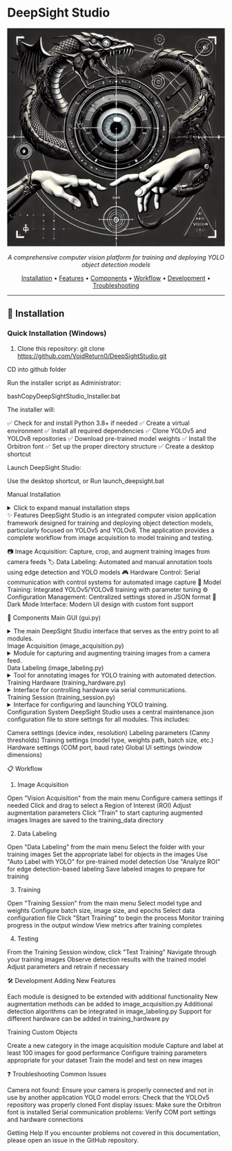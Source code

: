 # DeepSight Studio

<p align="center">
  <img src="DeepSightStudio.jpg" alt="DeepSight Studio Logo" width="600"/>
</p>

<p align="center">
  <em>A comprehensive computer vision platform for training and deploying YOLO object detection models</em>
</p>

<p align="center">
  <a href="#installation">Installation</a> •
  <a href="#features">Features</a> •
  <a href="#components">Components</a> •
  <a href="#workflow">Workflow</a> •
  <a href="#development">Development</a> •
  <a href="#troubleshooting">Troubleshooting</a>
</p>

---

## 🚀 Installation <a name="installation"></a>

### Quick Installation (Windows)

1. Clone this repository:
   git clone https://github.com/VoidReturn0/DeepSightStudio.git
   
CD into github folder

Run the installer script as Administrator:

bashCopyDeepSightStudio_Installer.bat

The installer will:

✅ Check for and install Python 3.8+ if needed
✅ Create a virtual environment
✅ Install all required dependencies
✅ Clone YOLOv5 and YOLOv8 repositories
✅ Download pre-trained model weights
✅ Install the Orbitron font
✅ Set up the proper directory structure
✅ Create a desktop shortcut


Launch DeepSight Studio:

Use the desktop shortcut, or
Run launch_deepsight.bat



Manual Installation
<details>
<summary>Click to expand manual installation steps</summary>

Ensure Python 3.8+ is installed
Create and activate a virtual environment:
bashCopypython -m venv venv
venv\Scripts\activate  # On Windows
source venv/bin/activate  # On Linux/Mac

Install dependencies:
bashCopypip install -r requirements.txt

Clone YOLOv5 repository:
bashCopygit clone https://github.com/ultralytics/yolov5.git

Download the Orbitron font from Google Fonts and install it
Create a maintenance.json file with default settings
Run the application:
bashCopypython gui.py


</details>
✨ Features <a name="features"></a>
DeepSight Studio is an integrated computer vision application framework designed for training and deploying object detection models, particularly focused on YOLOv5 and YOLOv8. The application provides a complete workflow from image acquisition to model training and testing.

📷 Image Acquisition: Capture, crop, and augment training images from camera feeds
🏷️ Data Labeling: Automated and manual annotation tools using edge detection and YOLO models
🎮 Hardware Control: Serial communication with control systems for automated image capture
🧠 Model Training: Integrated YOLOv5/YOLOv8 training with parameter tuning
⚙️ Configuration Management: Centralized settings stored in JSON format
🌙 Dark Mode Interface: Modern UI design with custom font support

🧩 Components <a name="components"></a>
Main GUI (gui.py)
<details>
<summary>The main DeepSight Studio interface that serves as the entry point to all modules.</summary>
Key Classes:

DeepSightStudio: Main application window that provides access to all modules
MaintenanceSettings: Configuration management window for all settings
VisionSettingsWindow: Camera and resolution configuration
LabelingSettingsWindow: Canny edge detection parameter configuration
HardwareSettingsWindow: Serial port and baud rate configuration
TrainingSettingsWindow: YOLO model and training parameter configuration

Key Functions:

load_custom_font(): Loads the Orbitron font at runtime on Windows
load_maintenance_config(): Loads settings from the maintenance.json file
create_widgets(): Creates the main UI elements in each window class
save_to_json(): Saves configuration updates to the maintenance.json file

</details>
Image Acquisition (image_acquisition.py)
<details>
<summary>Module for capturing and augmenting training images from a camera feed.</summary>
Key Classes:

TrainingApp: Main class for image acquisition with camera feed display

Key Functions:

random_variation(): Applies random brightness and contrast adjustments
apply_hsv_adjustment(): Modifies hue and saturation values
apply_translation(): Shifts images along x and y axes
apply_shear(): Applies shearing transformations
apply_flip(): Performs horizontal flipping with a given probability
apply_zoom_centered(): Implements centered zooming operations
apply_random_rotation(): Rotates images by a random angle
create_folder_structure(): Creates organized directories for training data
update_raw_feed(): Updates the camera feed display in real-time
training_capture_loop(): Captures and augments images in a continuous process

</details>
Data Labeling (image_labeling.py)
<details>
<summary>Tool for annotating images for YOLO training with automated detection.</summary>
Key Classes:

ImageLabelingApp: Main image labeling application with annotation tools

Key Functions:

load_yolo_model(): Loads YOLOv5 or YOLOv8 models for auto-labeling
compute_yolo_bbox(): Calculates bounding boxes from edge detection results
compute_padded_bbox(): Adds padding to bounding boxes and normalizes coordinates
update_yaml_file(): Updates data configuration for training
analyze_roi(): Performs edge detection on selected regions of interest
auto_label_folder(): Batch processes images with edge detection
auto_label_with_yolo(): Uses YOLO models for automatic image labeling
save_domino_edge_data(): Exports labeled data in YOLO format

</details>
Training Hardware (training_hardware.py)
<details>
<summary>Interface for controlling hardware via serial communications.</summary>
Key Classes:

TrainingHardwareController: Main hardware control interface

Key Functions:

on_move_positive(), on_move_negative(): Controls positive/negative axis movements
move_axis(): Sends movement commands with proper axis inversion
start_jog(), do_jog(), stop_jog(): Implements continuous motion controls
home_axes(): Sends homing commands to the hardware
test_connection(): Tests and establishes serial communication
send_gcode(): Sends G-code/M-code commands to the hardware
update_endstop_signals(): Updates the UI with current endstop states

</details>
Training Session (training_session.py)
<details>
<summary>Interface for configuring and launching YOLO training.</summary>
Key Classes:

TrainingSessionPage: Main training configuration and execution interface
TestTrainingWindow: Inference testing interface for trained models

Key Functions:

start_training(): Initiates the training process with selected parameters
update_last_metrics(): Updates the UI with metrics from the latest training run
run_autotune(): Performs hyperparameter optimization experiments
run_inference(): Executes inference on test images using trained models

</details>
Configuration System
DeepSight Studio uses a central maintenance.json configuration file to store settings for all modules. This includes:

Camera settings (device index, resolution)
Labeling parameters (Canny thresholds)
Training settings (model type, weights path, batch size, etc.)
Hardware settings (COM port, baud rate)
Global UI settings (window dimensions)

📋 Workflow <a name="workflow"></a>
1. Image Acquisition

Open "Vision Acquisition" from the main menu
Configure camera settings if needed
Click and drag to select a Region of Interest (ROI)
Adjust augmentation parameters
Click "Train" to start capturing augmented images
Images are saved to the training_data directory

2. Data Labeling

Open "Data Labeling" from the main menu
Select the folder with your training images
Set the appropriate label for objects in the images
Use "Auto Label with YOLO" for pre-trained model detection
Use "Analyze ROI" for edge detection-based labeling
Save labeled images to prepare for training

3. Training

Open "Training Session" from the main menu
Select model type and weights
Configure batch size, image size, and epochs
Select data configuration file
Click "Start Training" to begin the process
Monitor training progress in the output window
View metrics after training completes

4. Testing

From the Training Session window, click "Test Training"
Navigate through your training images
Observe detection results with the trained model
Adjust parameters and retrain if necessary

🛠️ Development <a name="development"></a>
Adding New Features

Each module is designed to be extended with additional functionality
New augmentation methods can be added to image_acquisition.py
Additional detection algorithms can be integrated in image_labeling.py
Support for different hardware can be added in training_hardware.py

Training Custom Objects

Create a new category in the image acquisition module
Capture and label at least 100 images for good performance
Configure training parameters appropriate for your dataset
Train the model and test on new images

❓ Troubleshooting <a name="troubleshooting"></a>
Common Issues

Camera not found: Ensure your camera is properly connected and not in use by another application
YOLO model errors: Check that the YOLOv5 repository was properly cloned
Font display issues: Make sure the Orbitron font is installed
Serial communication problems: Verify COM port settings and hardware connections

Getting Help
If you encounter problems not covered in this documentation, please open an issue in the GitHub repository.
